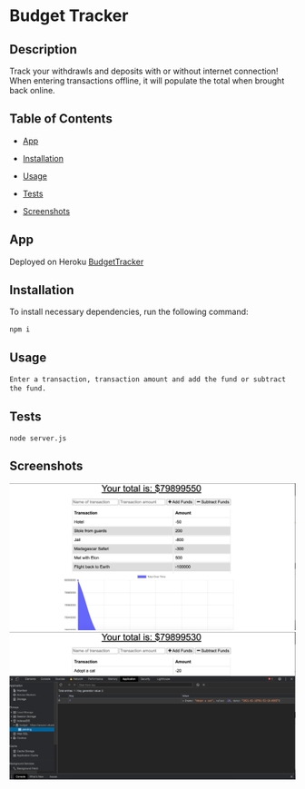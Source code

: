 # Budget Tracker 

  ## Description
  Track your withdrawls and deposits with or without internet connection!
  When entering transactions offline, it will populate the total when brought back online. 
  
  ## Table of Contents 
  
  * [App](#app)
  * [Installation](#installation)
  
  * [Usage](#usage)
  
  * [Tests](#tests)
  
  * [Screenshots](#screeshots)

   ## App

Deployed on Heroku
[BudgetTracker](https://arcane-citadel-77897.herokuapp.com/)

  
  ## Installation
  
  To install necessary dependencies, run the following command:
  
  ```
  npm i
  ```
  
  ## Usage
  ```
  Enter a transaction, transaction amount and add the fund or subtract the fund.
  ```


  ## Tests
  ```
  node server.js 

  ```

  
## Screenshots
  
![Homepage](./public/images/homepage.png)
![PendingTransaction](./public/images/pendingtrans.png)
  
  